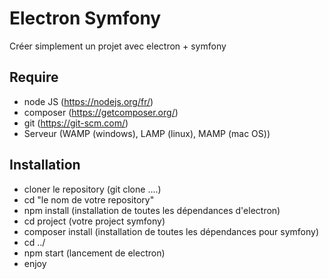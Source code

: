Electron Symfony
================

Créer simplement un projet avec electron + symfony

Require
------------

* node JS (https://nodejs.org/fr/)
* composer (https://getcomposer.org/)
* git (https://git-scm.com/)
* Serveur (WAMP (windows), LAMP (linux), MAMP (mac OS))


Installation
------------

* cloner le repository (git clone ....)
* cd "le nom de votre repository"
* npm install (installation de toutes les dépendances d'electron)
* cd project (votre project symfony)
* composer install (installation de toutes les dépendances pour symfony)
* cd ../
* npm start (lancement de electron)
* enjoy 

